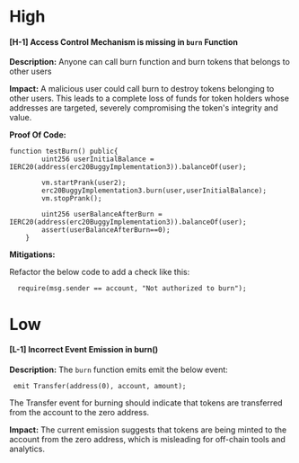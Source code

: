 # High

#### [H-1] Access Control Mechanism is missing in `burn` Function

**Description:** Anyone can call burn function and burn tokens that belongs to other users

**Impact:** A malicious user could call burn to destroy tokens belonging to other users. This leads to a complete loss of funds for token holders whose addresses are targeted, severely compromising the token's integrity and value.

**Proof Of Code:**

```solidity
function testBurn() public{
        uint256 userInitialBalance = IERC20(address(erc20BuggyImplementation3)).balanceOf(user);

        vm.startPrank(user2);
        erc20BuggyImplementation3.burn(user,userInitialBalance);
        vm.stopPrank();

        uint256 userBalanceAfterBurn = IERC20(address(erc20BuggyImplementation3)).balanceOf(user);
        assert(userBalanceAfterBurn==0);
    }
```

**Mitigations:**

Refactor the below code to add a check like this: 

````solidity
  require(msg.sender == account, "Not authorized to burn");
````

# Low

#### [L-1] Incorrect Event Emission in burn()

**Description:** The `burn` function emits emit the below event: 

```solidity
 emit Transfer(address(0), account, amount);
```

The Transfer event for burning should indicate that tokens are transferred from the account to the zero address. 

**Impact:** 
The current emission suggests that tokens are being minted to the account from the zero address, which is misleading for off-chain tools and analytics.
